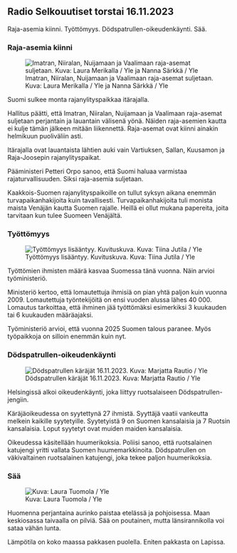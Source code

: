 ## Radio Selkouutiset torstai 16.11.2023

Raja-asemia kiinni. Työttömyys. Dödspatrullen-oikeudenkäynti. Sää.

### Raja-asemia kiinni

<figure>
<img src="https://images.cdn.yle.fi/image/upload/c_crop,h_1215,w_2161,x_0,y_943/ar_1.7777777777777777,c_fill,g_faces,h_675,w_1200/dpr_1.0/q_auto:eco/f_auto/fl_lossy/v1700138081/39-1201615655605bd910f3" class="aw-zhx2sq hyCAoR" alt="Imatran, Niiralan, Nuijamaan ja Vaalimaan raja-asemat suljetaan. Kuva: Laura Merikalla / Yle ja Nanna Särkkä / Yle" />
<figcaption aria-hidden="true"><span>Imatran, Niiralan, Nuijamaan ja Vaalimaan raja-asemat suljetaan.</span><span> Kuva: Laura Merikalla / Yle ja Nanna Särkkä / Yle</span></figcaption>
</figure>

Suomi sulkee monta rajanylityspaikkaa itärajalla.

Hallitus päätti, että Imatran, Niiralan, Nuijamaan ja Vaalimaan raja-asemat suljetaan perjantain ja lauantain välisenä yönä. Näiden raja-asemien kautta ei kulje tämän jälkeen mitään liikennettä. Raja-asemat ovat kiinni ainakin helmikuun puoliväliin asti.

Itärajalla ovat lauantaista lähtien auki vain Vartiuksen, Sallan, Kuusamon ja Raja-Joosepin rajanylityspaikat.

Pääministeri Petteri Orpo sanoo, että Suomi haluaa varmistaa rajaturvallisuuden. Siksi raja-asemia suljetaan.

Kaakkois-Suomen rajanylityspaikoille on tullut syksyn aikana enemmän turvapaikanhakijoita kuin tavallisesti. Turvapaikanhakijoita tuli monista maista Venäjän kautta Suomen rajalle. Heillä ei ollut mukana papereita, joita tarvitaan kun tulee Suomeen Venäjältä.

### Työttömyys

<figure>
<img src="https://images.cdn.yle.fi/image/upload/c_crop,h_3007,w_5346,x_0,y_409/ar_1.7777777777777777,c_fill,g_faces,h_675,w_1200/dpr_1.0/q_auto:eco/f_auto/fl_lossy/v1636455286/39-7675556012f34491801" class="aw-zhx2sq hyCAoR" alt="Työttömyys lisääntyy. Kuvituskuva. Kuva: Tiina Jutila / Yle" />
<figcaption aria-hidden="true"><span>Työttömyys lisääntyy. Kuvituskuva.</span><span> Kuva: Tiina Jutila / Yle</span></figcaption>
</figure>

Työttömien ihmisten määrä kasvaa Suomessa tänä vuonna. Näin arvioi työministeriö.

Ministeriö kertoo, että lomautettuja ihmisiä on pian yhtä paljon kuin vuonna 2009. Lomautettuja työntekijöitä on ensi vuoden alussa lähes 40 000. Lomautus tarkoittaa, että ihminen jää työttömäksi esimerkiksi 3 kuukauden tai 6 kuukauden määräajaksi.

Työministeriö arvioi, että vuonna 2025 Suomen talous paranee. Myös työpaikkoja on silloin enemmän kuin nyt.

### Dödspatrullen-oikeudenkäynti

<figure>
<img src="https://images.cdn.yle.fi/image/upload/c_crop,h_2295,w_4080,x_0,y_278/ar_1.7777777777777777,c_fill,g_faces,h_675,w_1200/dpr_1.0/q_auto:eco/f_auto/fl_lossy/v1700137634/39-12015276555f550196e3" class="aw-zhx2sq hyCAoR" alt="Dödspatrullen käräjät 16.11.2023. Kuva: Marjatta Rautio / Yle" />
<figcaption aria-hidden="true"><span>Dödspatrullen käräjät 16.11.2023.</span><span> Kuva: Marjatta Rautio / Yle</span></figcaption>
</figure>

Helsingissä alkoi oikeudenkäynti, joka liittyy ruotsalaiseen Dödspatrullen-jengiin.

Käräjäoikeudessa on syytettynä 27 ihmistä. Syyttäjä vaatii vankeutta melkein kaikille syytetyille. Syytetyistä 9 on Suomen kansalaisia ja 7 Ruotsin kansalaisia. Loput syytetyt ovat muiden maiden kansalaisia.

Oikeudessa käsitellään huumerikoksia. Poliisi sanoo, että ruotsalainen katujengi yritti vallata Suomen huumemarkkinoita. Dödspatrullen on väkivaltainen ruotsalainen katujengi, joka tekee paljon huumerikoksia.

### Sää

<figure>
<img src="https://images.cdn.yle.fi/image/upload/c_crop,h_1080,w_1919,x_0,y_0/ar_1.7777777777777777,c_fill,g_faces,h_675,w_1200/dpr_1.0/q_auto:eco/f_auto/fl_lossy/v1700136474/39-1201617655606029adf4" class="aw-zhx2sq hyCAoR" alt=" Kuva: Laura Tuomola / Yle" />
<figcaption aria-hidden="true"><span> Kuva: Laura Tuomola / Yle</span></figcaption>
</figure>

Huomenna perjantaina aurinko paistaa etelässä ja pohjoisessa. Maan keskiosassa taivaalla on pilviä. Sää on poutainen, mutta länsirannikolla voi sataa vähän lunta.

Lämpötila on koko maassa pakkasen puolella. Eniten pakkasta on Lapissa.
